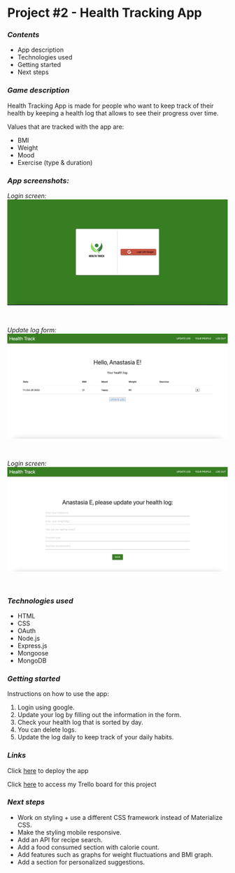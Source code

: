 # Project #2 - Health Tracking App 

### _Contents_

- App description
- Technologies used
- Getting started
- Next steps 

### _Game description_

Health Tracking App is made for people who want to keep track of their health by keeping a health log that allows to see their progress over time. 

Values that are tracked with the app are: 
* BMI
* Weight
* Mood
* Exercise (type & duration)

### _App screenshots:_

_Login screen:_
![Login Screen](/images/login-screen.jpeg "Login Screen") 

&nbsp;

_Update log form:_
![Update Log Form](/images/update-log-form.jpeg "Update Log Form")

&nbsp;

_Login screen:_
![User's Health Log](/images/health-log-form.jpeg "User's Health Log") 

&nbsp;

### _Technologies used_

* HTML
* CSS
* OAuth
* Node.js 
* Express.js
* Mongoose
* MongoDB

### _Getting started_

Instructions on how to use the app:

1. Login using google. 
2. Update your log by filling out the information in the form.
3. Check your health log that is sorted by day. 
4. You can delete logs. 
5. Update the log daily to keep track of your daily habits. 

### _Links_

Click [here](https://health-track-app.herokuapp.com/customers) to deploy the app

Click [here](https://trello.com/invite/b/Ygs4TPGJ/ATTIbbe3dc9ac223b1fbd95ac166b151a1d12792838E/project-2-health-tracking-app) to access my Trello board for this project

### _Next steps_

* Work on styling + use a different CSS framework instead of Materialize CSS.
* Make the styling mobile responsive.
* Add an API for recipe search.
* Add a food consumed section with calorie count. 
* Add features such as graphs for weight fluctuations and BMI graph. 
* Add a section for personalized suggestions. 





